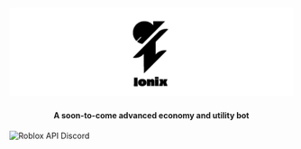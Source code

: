 <h1 align="center">
    <img src="https://raw.githubusercontent.com/Threqt/Ionix/master/img/Ionix_Banner.png" alt="Ionix" width="600"/>
    <br>
</h1>

<h4 align="center">A soon-to-come advanced economy and utility bot</h4>

<p align="center>
    <a href="https://discord.gg/wfddp6Z"><img src="https://img.shields.io/badge/discord-roblox%20api%20chat-blue.svg?style=flat-square" alt="Roblox API Discord"/></a>
